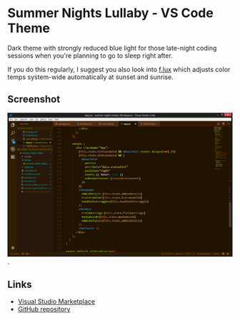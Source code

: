 # Summer Nights Lullaby - VS Code Theme

Dark theme with strongly reduced blue light for those late-night coding sessions when you're planning to go to sleep right after.

If you do this regularly, I suggest you also look into [f.lux](https://justgetflux.com/) which adjusts color temps system-wide automatically at sunset and sunrise.

## Screenshot

![](https://raw.githubusercontent.com/iamgrid/summer_nights_lullaby_vscode_theme/master/summer_nights_lullaby_v1_screenie.png).

## Links

- [Visual Studio Marketplace](https://marketplace.visualstudio.com/items?itemName=keatsdothu.summer-nights-lullaby)
- [GitHub repository](https://github.com/iamgrid/summer_nights_lullaby_vscode_theme)
